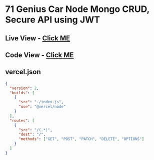 # 71 Genius Car Node Mongo CRUD, Secure API using JWT

## Live View - [Click ME](https://car-doctor-70a24.web.app/)

## Code View - [Click ME](./my-app/src/routes/Routes.jsx)

## vercel.json

```json
{
  "version": 2,
  "builds": [
    {
      "src": "./index.js",
      "use": "@vercel/node"
    }
  ],
  "routes": [
    {
      "src": "/(.*)",
      "dest": "/",
      "methods": ["GET", "POST", "PATCH", "DELETE", "OPTIONS"]
    }
  ]
}
```
